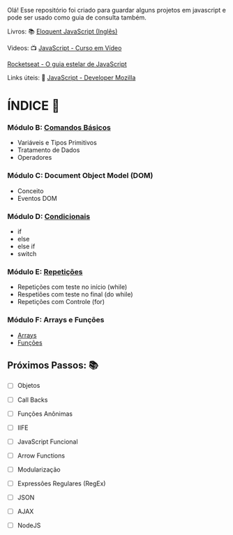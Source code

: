 

Olá! Esse repositório foi criado para guardar alguns projetos em javascript e pode ser usado como guia de consulta também. 

Livros: :books: 
[Eloquent JavaScript (Inglês) ](https://eloquentjavascript.net/)

Videos: :tv:
[JavaScript - Curso em Vídeo](https://youtu.be/1-w1RfGIov4?list=PLHz_AreHm4dlsK3Nr9GVvXCbpQyHQl1o1)

[Rocketseat - O guia estelar de JavaScript](https://app.rocketseat.com.br/node/o-guia-estelar-de-java-script)

Links úteis: :link:
[JavaScript - Developer Mozilla](https://developer.mozilla.org/pt-BR/docs/Web/JavaScript)

# ÍNDICE :bookmark_tabs:

### Módulo B: [Comandos Básicos](https://github.com/Hugocorreaa/JavaScript/blob/main/M%C3%B3dulo%20B%20-%20Comandos%20B%C3%A1sicos/Readme.md) 
- Variáveis e Tipos Primitivos
- Tratamento de Dados
- Operadores

### Módulo C: Document Object Model (DOM) 
- Conceito
- Eventos DOM

### Módulo D: [Condicionais](https://github.com/Hugocorreaa/JavaScript/blob/main/Módulo%20D%20-%20Condições%20em%20JavaScript/readm.md) 
- if
- else
- else if
- switch

### Módulo E: [Repetições](https://github.com/Hugocorreaa/JavaScript/blob/main/M%C3%B3dulo%20E%20-%20Repeti%C3%A7%C3%B5es/Readme.md) 
- Repetições com teste no início (while)
- Respetiões com teste no final (do while)
- Repetições com Controle (for)

### Módulo F: Arrays e Funções 

- [Arrays](https://github.com/Hugocorreaa/JavaScript/blob/main/M%C3%B3dulo%20F%20-%20Vari%C3%A1veis%20Compostas%20e%20Fun%C3%A7%C3%B5es/Vari%C3%A1veis%20Compostas/Readme.md)
- [Funções](https://github.com/Hugocorreaa/JavaScript/blob/main/M%C3%B3dulo%20F%20-%20Vari%C3%A1veis%20Compostas%20e%20Fun%C3%A7%C3%B5es/Fun%C3%A7%C3%B5es/readme.md)

## Próximos Passos: 📚

- [ ] Objetos
- [ ] Call Backs
- [ ] Funções Anônimas
- [ ] IIFE
- [ ] JavaScript Funcional
- [ ] Arrow Functions
- [ ] Modularização
- [ ] Expressões Regulares (RegEx)
- [ ] JSON
- [ ] AJAX
- [ ] NodeJS




